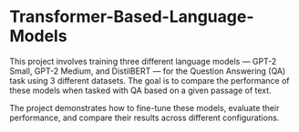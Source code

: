 # Transformer-Based-Language-Models

This project involves training three different language models — GPT-2 Small, GPT-2 Medium, and DistilBERT — for the Question Answering (QA) task using 3 different datasets. The goal is to compare the performance of these models when tasked with QA based on a given passage of text.

The project demonstrates how to fine-tune these models, evaluate their performance, and compare their results across different configurations.
